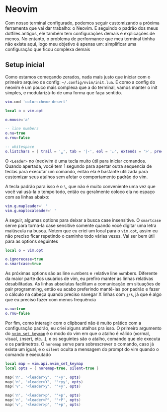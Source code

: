 # Neovim

Com nosso terminal configurado, podemos seguir customizando a próxima ferramenta
que vai dar trabalho: o Neovim. E seguindo o padrão dos meus dotfiles antigos,
ele também tem configurações demais e explicações de menos. No entanto, o
problema de performance que meu terminal tinhha não existe aqui, logo meu
objetivo é apenas um: simplificar uma configuração que ficou complexa demais

## Setup inicial

Como estamos começando zerados, nada mais justo que iniciar com o primeiro
arquivo de config: `~/.config/nvim/init.lua`. E como a config do neovim é um
pouco mais complexa que a do terminal, vamos manter o init simples, e
modularizá-lo de uma forma que faça sentido.

```lua
vim.cmd 'colorscheme desert'

local o = vim.opt

o.mouse='a'

-- line numbers
o.nu=true
o.rnu=false

-- whitespace
o.listchars = { trail = '␣', tab = '|-', eol = '↵', extends = '>', precedes = '<'  }
```

O `<Leader>` no (neo)vim é uma tecla muito útil para iniciar comandos. Quando
apertada, você tem 1 segundo para apertar outra sequencia de teclas para
executar um comando, então ela é bastante utilizada para customizar seus atalhos
sem afetar o comportamento padrão do vim.

A tecla padrão para isso é o `\`, que não é muito conveniente uma vez que você
vai usá-la o tempo todo, então eu geralmente coloco ela no espaço com as linhas
abaixo:

```lua
vim.g.mapleader=' '
vim.g.maplocaleader=' '
```

A seguir, algumas options para deixar a busca case insensitive. O `smartcase`
serve para torná-la case sensitive somente quando você digitar uma letra
maiúscula na busca. Notem que eu criei um local para o `vim.opt`, assim eu não
preciso ficar repetindo o caminho todo várias vezes. Vai ser bem útil para as
options seguintes

```lua
local o = vim.opt

o.ignorecase=true
o.smartcase=true
```

As próximas options são as line `nu`mbers e `r`elative line `nu`mbers. Diferente
da maior parte dos usuários de vim, eu prefiro manter as linhas relativas
desabilitadas. As linhas absolutas facilitam a comunicação em situações de pair
programming, então eu acabo preferindo mantê-las por padrão e fazer o cálculo na
cabeça quando preciso navegar X linhas com `j/k`, já que é algo que eu preciso
fazer com menos frequência

```lua
o.nu=true
o.rnu=false
```

Por fim, como interagir com o clipboard não é muito prático com a configuração
padrão, eu criei alguns atalhos pra isso. O primeiro argumento do
[`nvim_set_keymap`](https://neovim.io/doc/user/api.html#nvim_set_keymap()) é o
modo do vim em que o atalho é válido (`n`ormal, `v`isual, `i`nsert, etc...), e
os seguintes são o atalho, comando que ele executa e os parâmetros. O `noremap`
serve para sobrescrever o comando, caso já exista um igual, e o `silent` oculta
a mensagem do prompt do vim quando o comando é executado

```lua
local map = vim.api.nvim_set_keymap
local opts = { noremap=true, silent=true }

map('n', '<leader>y', '"+y', opts)
map('n', '<leader>Y', '"+yy', opts)
map('v', '<leader>y', '"+y', opts)

map('n', '<leader>p', '"+p', opts)
map('n', '<leader>P', '"+P', opts)
map('v', '<leader>p', '"+p', opts)
```


